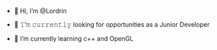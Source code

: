 - 👋 Hi, I’m @Lordrin
- 👀 𝙸’𝚖 𝚌𝚞𝚛𝚛𝚎𝚗𝚝𝚕𝚢 looking for opportunities as a Junior Developer

- 🌱 I’m currently learning c++ and OpenGL

<!---
- 💞️ I’m looking to collaborate on ...
- 📫 How to reach me ...
- 𝙸’𝚖 𝚌𝚞𝚛𝚛𝚎𝚗𝚝𝚕𝚢 looking for opportunities as a Junior Developer
--->

<!---
Lordrin/Lordrin is a ✨ special ✨ repository because its `README.md` (this file) appears on your GitHub profile.
You can click the Preview link to take a look at your changes.
--->
